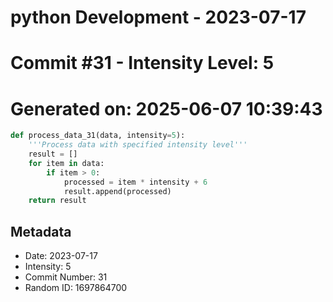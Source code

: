 ﻿# python Development - 2023-07-17
# Commit #31 - Intensity Level: 5
# Generated on: 2025-06-07 10:39:43
```python
def process_data_31(data, intensity=5):
    '''Process data with specified intensity level'''
    result = []
    for item in data:
        if item > 0:
            processed = item * intensity + 6
            result.append(processed)
    return result
```
## Metadata
- Date: 2023-07-17
- Intensity: 5
- Commit Number: 31
- Random ID: 1697864700
